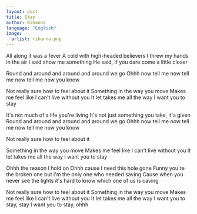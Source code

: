 ```yaml
---
layout: post
title: Stay
author: Rihanna
language: "English"
image:
  artist: rihanna.png
---
```

All along it was a fever
A cold with high-headed believers
I threw my hands in the air I said show me something
He said, if you dare come a little closer

Round and around and around and around we go
Ohhh now tell me now tell me now tell me now you know

Not really sure how to feel about it
Something in the way you move
Makes me feel like I can't live without you
It let takes me all the way
I want you to stay

It's not much of a life you're living
It's not just something you take, it's given
Round and around and around and around we go
Ohhh now tell me now tell me now tell me now you know

Not really sure how to feel about it


Something in the way you move
Makes me feel like I can't live without you
It let takes me all the way
I want you to stay

Ohhh the reason I hold on
Ohhh cause I need this hole gone
Funny you're the broken one but i'm the only one who needed saving
Cause when you never see the lights it's hard to know which one of us is caving

Not really sure how to feel about it
Something in the way you move
Makes me feel like I can't live without you
It let takes me all the way
I want you to stay, stay
I want you to stay, ohhh
